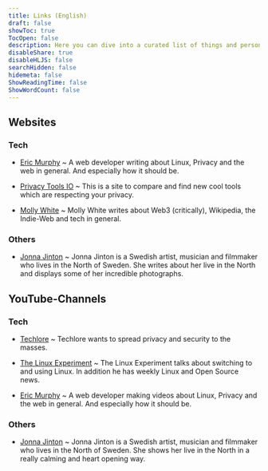 ```yaml
---
title: Links (English)
draft: false
showToc: true
TocOpen: false
description: Here you can dive into a curated list of things and persons I really appreciate.
disableShare: true
disableHLJS: false
searchHidden: false
hidemeta: false
ShowReadingTime: false
ShowWordCount: false
---
```


## Websites

### Tech

- [Eric Murphy](https://ericmurphy.xyz/) ~ A web developer writing about Linux, Privacy and the web in general. And especially how it should be.

- [Privacy Tools IO](https://www.privacytools.io/) ~ This is a site to compare and find new cool tools which are respecting your privacy.

- [Molly White](https://www.mollywhite.net/feed) ~ Molly White writes about Web3 (critically), Wikipedia, the Indie-Web and tech in general.

### Others

- [Jonna Jinton](https://jonnajintonsweden.com/blog/) ~ Jonna Jinton is a Swedish artist, musician and filmmaker who lives in the North of Sweden. She writes about her live in the North and displays some of her incredible photographs.

## YouTube-Channels

### Tech

- [Techlore](https://www.youtube.com/@techlore) ~ Techlore wants to spread privacy and security to the masses.

- [The Linux Experiment](https://www.youtube.com/@TheLinuxEXP) ~ The Linux Experiment talks about switching to and using Linux. In addition he has weekly Linux and Open Source news.

- [Eric Murphy](https://www.youtube.com/@EricMurphyxyz) ~ A web developer making videos about Linux, Privacy and the web in general. And especially how it should be.

### Others

- [Jonna Jinton](https://www.youtube.com/@jonnajinton) ~ Jonna Jinton is a Swedish artist, musician and filmmaker who lives in the North of Sweden. She shows her live in the North in a really calming and heart opening way.
